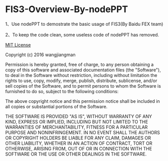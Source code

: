 # FIS3-Overview-By-nodePPT
1、Use nodePPT to demostrate the basic usage of FIS3(By Baidu FEX team)

2、To keep the code clean, some useless code of nodePPT has removed.

[MIT License](https://github.com/wangjiangman/FIS3-Overview-By-nodePPT/blob/master/LICENSE.md)

Copyright (c) 2016 wangjiangman

Permission is hereby granted, free of charge, to any person obtaining a copy
of this software and associated documentation files (the "Software"), to deal
in the Software without restriction, including without limitation the rights
to use, copy, modify, merge, publish, distribute, sublicense, and/or sell
copies of the Software, and to permit persons to whom the Software is
furnished to do so, subject to the following conditions:

The above copyright notice and this permission notice shall be included in
all copies or substantial portions of the Software.

THE SOFTWARE IS PROVIDED "AS IS", WITHOUT WARRANTY OF ANY KIND, EXPRESS OR
IMPLIED, INCLUDING BUT NOT LIMITED TO THE WARRANTIES OF MERCHANTABILITY,
FITNESS FOR A PARTICULAR PURPOSE AND NONINFRINGEMENT. IN NO EVENT SHALL THE
AUTHORS OR COPYRIGHT HOLDERS BE LIABLE FOR ANY CLAIM, DAMAGES OR OTHER
LIABILITY, WHETHER IN AN ACTION OF CONTRACT, TORT OR OTHERWISE, ARISING FROM,
OUT OF OR IN CONNECTION WITH THE SOFTWARE OR THE USE OR OTHER DEALINGS IN
THE SOFTWARE.

